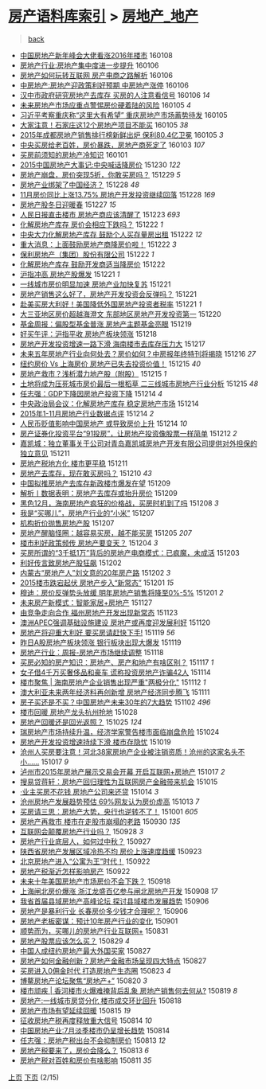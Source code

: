 [房产语料库索引](../../README.md)  > [房地产_地产](房地产_地产.md)
====
> [back](../README.md)

- [中国房地产新年峰会大佬看涨2016年楼市](http://jkwz.applinzi.com/ittc/6784813726708532229.html#%E4%B8%AD%E5%9B%BD%E6%88%BF%E5%9C%B0%E4%BA%A7%E6%96%B0%E5%B9%B4%E5%B3%B0%E4%BC%9A%E5%A4%A7%E4%BD%AC%E7%9C%8B%E6%B6%A82016%E5%B9%B4%E6%A5%BC%E5%B8%82) 160108  
- [房地产行业:房地产集中度进一步提升](http://jkwz.applinzi.com/ittc/6784227848017675269.html#%E6%88%BF%E5%9C%B0%E4%BA%A7%E8%A1%8C%E4%B8%9A%3A%E6%88%BF%E5%9C%B0%E4%BA%A7%E9%9B%86%E4%B8%AD%E5%BA%A6%E8%BF%9B%E4%B8%80%E6%AD%A5%E6%8F%90%E5%8D%87) 160106  
- [房地产如何玩转互联网 房产电商之路解析](http://jkwz.applinzi.com/ittc/6784222590881235972.html#%E6%88%BF%E5%9C%B0%E4%BA%A7%E5%A6%82%E4%BD%95%E7%8E%A9%E8%BD%AC%E4%BA%92%E8%81%94%E7%BD%91+%E6%88%BF%E4%BA%A7%E7%94%B5%E5%95%86%E4%B9%8B%E8%B7%AF%E8%A7%A3%E6%9E%90) 160106  
- [中房地产:房地产迎政策利好预期 中房地产涨停](http://jkwz.applinzi.com/ittc/6784220746335388677.html#%E4%B8%AD%E6%88%BF%E5%9C%B0%E4%BA%A7%3A%E6%88%BF%E5%9C%B0%E4%BA%A7%E8%BF%8E%E6%94%BF%E7%AD%96%E5%88%A9%E5%A5%BD%E9%A2%84%E6%9C%9F+%E4%B8%AD%E6%88%BF%E5%9C%B0%E4%BA%A7%E6%B6%A8%E5%81%9C) 160106  
- [汉中市政府研究房地产去库存 买房的人注意看信号](http://jkwz.applinzi.com/ittc/6784114710601532420.html#%E6%B1%89%E4%B8%AD%E5%B8%82%E6%94%BF%E5%BA%9C%E7%A0%94%E7%A9%B6%E6%88%BF%E5%9C%B0%E4%BA%A7%E5%8E%BB%E5%BA%93%E5%AD%98+%E4%B9%B0%E6%88%BF%E7%9A%84%E4%BA%BA%E6%B3%A8%E6%84%8F%E7%9C%8B%E4%BF%A1%E5%8F%B7) 160106 *14* 
- [未来房地产市场应重点警惕房价硬着陆的风险](http://jkwz.applinzi.com/ittc/6783940605810050052.html#%E6%9C%AA%E6%9D%A5%E6%88%BF%E5%9C%B0%E4%BA%A7%E5%B8%82%E5%9C%BA%E5%BA%94%E9%87%8D%E7%82%B9%E8%AD%A6%E6%83%95%E6%88%BF%E4%BB%B7%E7%A1%AC%E7%9D%80%E9%99%86%E7%9A%84%E9%A3%8E%E9%99%A9) 160105 *4* 
- [习近平考察重庆称“这里大有希望” 重庆房地产市场蓄势待发](http://jkwz.applinzi.com/ittc/6783926070764110853.html#%E4%B9%A0%E8%BF%91%E5%B9%B3%E8%80%83%E5%AF%9F%E9%87%8D%E5%BA%86%E7%A7%B0%E2%80%9C%E8%BF%99%E9%87%8C%E5%A4%A7%E6%9C%89%E5%B8%8C%E6%9C%9B%E2%80%9D+%E9%87%8D%E5%BA%86%E6%88%BF%E5%9C%B0%E4%BA%A7%E5%B8%82%E5%9C%BA%E8%93%84%E5%8A%BF%E5%BE%85%E5%8F%91) 160105  
- [大家注意！石家庄这12个房地产项目不能买](http://jkwz.applinzi.com/ittc/6783880711190873093.html#%E5%A4%A7%E5%AE%B6%E6%B3%A8%E6%84%8F%EF%BC%81%E7%9F%B3%E5%AE%B6%E5%BA%84%E8%BF%9912%E4%B8%AA%E6%88%BF%E5%9C%B0%E4%BA%A7%E9%A1%B9%E7%9B%AE%E4%B8%8D%E8%83%BD%E4%B9%B0) 160105 *38* 
- [2015年成都房地产销售排行榜新鲜出炉 保利80.4亿卫冕](http://jkwz.applinzi.com/ittc/6783858123853005829.html#2015%E5%B9%B4%E6%88%90%E9%83%BD%E6%88%BF%E5%9C%B0%E4%BA%A7%E9%94%80%E5%94%AE%E6%8E%92%E8%A1%8C%E6%A6%9C%E6%96%B0%E9%B2%9C%E5%87%BA%E7%82%89+%E4%BF%9D%E5%88%A980.4%E4%BA%BF%E5%8D%AB%E5%86%95) 160105 *3* 
- [中央买房给老百姓，房价暴跌，房地产商死定了](http://jkwz.applinzi.com/ittc/6783004222815732741.html#%E4%B8%AD%E5%A4%AE%E4%B9%B0%E6%88%BF%E7%BB%99%E8%80%81%E7%99%BE%E5%A7%93%EF%BC%8C%E6%88%BF%E4%BB%B7%E6%9A%B4%E8%B7%8C%EF%BC%8C%E6%88%BF%E5%9C%B0%E4%BA%A7%E5%95%86%E6%AD%BB%E5%AE%9A%E4%BA%86) 160103 *107* 
- [买房前须知的房地产冷知识](http://jkwz.applinzi.com/ittc/6782334685028025349.html#%E4%B9%B0%E6%88%BF%E5%89%8D%E9%A1%BB%E7%9F%A5%E7%9A%84%E6%88%BF%E5%9C%B0%E4%BA%A7%E5%86%B7%E7%9F%A5%E8%AF%86) 160101  
- [2015中国房地产大事记:中央喊话降房价](http://jkwz.applinzi.com/ittc/6781614540563416068.html#2015%E4%B8%AD%E5%9B%BD%E6%88%BF%E5%9C%B0%E4%BA%A7%E5%A4%A7%E4%BA%8B%E8%AE%B0%3A%E4%B8%AD%E5%A4%AE%E5%96%8A%E8%AF%9D%E9%99%8D%E6%88%BF%E4%BB%B7) 151230 *122* 
- [房地产崩盘，房价突现5折，你敢买房吗？](http://jkwz.applinzi.com/ittc/6781217894943949828.html#%E6%88%BF%E5%9C%B0%E4%BA%A7%E5%B4%A9%E7%9B%98%EF%BC%8C%E6%88%BF%E4%BB%B7%E7%AA%81%E7%8E%B05%E6%8A%98%EF%BC%8C%E4%BD%A0%E6%95%A2%E4%B9%B0%E6%88%BF%E5%90%97%EF%BC%9F) 151229 *5* 
- [房地产业绑架了中国经济？](http://jkwz.applinzi.com/ittc/6780883914453419012.html#%E6%88%BF%E5%9C%B0%E4%BA%A7%E4%B8%9A%E7%BB%91%E6%9E%B6%E4%BA%86%E4%B8%AD%E5%9B%BD%E7%BB%8F%E6%B5%8E%EF%BC%9F) 151228 *48* 
- [11月房价同比上涨13.75% 房地产开发投资继续回落](http://jkwz.applinzi.com/ittc/6780817979386364933.html#11%E6%9C%88%E6%88%BF%E4%BB%B7%E5%90%8C%E6%AF%94%E4%B8%8A%E6%B6%A813.75%25+%E6%88%BF%E5%9C%B0%E4%BA%A7%E5%BC%80%E5%8F%91%E6%8A%95%E8%B5%84%E7%BB%A7%E7%BB%AD%E5%9B%9E%E8%90%BD) 151228 *169* 
- [房地产股冬日迎暖春](http://jkwz.applinzi.com/ittc/6780492957400695812.html#%E6%88%BF%E5%9C%B0%E4%BA%A7%E8%82%A1%E5%86%AC%E6%97%A5%E8%BF%8E%E6%9A%96%E6%98%A5) 151227 *15* 
- [人民日报直击楼市 房地产商应该清醒了](http://jkwz.applinzi.com/ittc/6778933913489769477.html#%E4%BA%BA%E6%B0%91%E6%97%A5%E6%8A%A5%E7%9B%B4%E5%87%BB%E6%A5%BC%E5%B8%82+%E6%88%BF%E5%9C%B0%E4%BA%A7%E5%95%86%E5%BA%94%E8%AF%A5%E6%B8%85%E9%86%92%E4%BA%86) 151223 *693* 
- [化解房地产库存  房价会相应下跌吗？](http://jkwz.applinzi.com/ittc/6778752739484107780.html#%E5%8C%96%E8%A7%A3%E6%88%BF%E5%9C%B0%E4%BA%A7%E5%BA%93%E5%AD%98++%E6%88%BF%E4%BB%B7%E4%BC%9A%E7%9B%B8%E5%BA%94%E4%B8%8B%E8%B7%8C%E5%90%97%EF%BC%9F) 151222 *1* 
- [中央大力化解房地产库存 鼓励个人买存量房出租](http://jkwz.applinzi.com/ittc/6778622187615552517.html#%E4%B8%AD%E5%A4%AE%E5%A4%A7%E5%8A%9B%E5%8C%96%E8%A7%A3%E6%88%BF%E5%9C%B0%E4%BA%A7%E5%BA%93%E5%AD%98+%E9%BC%93%E5%8A%B1%E4%B8%AA%E4%BA%BA%E4%B9%B0%E5%AD%98%E9%87%8F%E6%88%BF%E5%87%BA%E7%A7%9F) 151222 *12* 
- [重大消息：上面鼓励房地产商降房价啦！](http://jkwz.applinzi.com/ittc/6778580686151877637.html#%E9%87%8D%E5%A4%A7%E6%B6%88%E6%81%AF%EF%BC%9A%E4%B8%8A%E9%9D%A2%E9%BC%93%E5%8A%B1%E6%88%BF%E5%9C%B0%E4%BA%A7%E5%95%86%E9%99%8D%E6%88%BF%E4%BB%B7%E5%95%A6%EF%BC%81) 151222 *3* 
- [保利房地产（集团）股份有限公司](http://jkwz.applinzi.com/ittc/6778513199704048644.html#%E4%BF%9D%E5%88%A9%E6%88%BF%E5%9C%B0%E4%BA%A7%EF%BC%88%E9%9B%86%E5%9B%A2%EF%BC%89%E8%82%A1%E4%BB%BD%E6%9C%89%E9%99%90%E5%85%AC%E5%8F%B8) 151222 *1* 
- [化解房地产库存 鼓励开发商适当降房价](http://jkwz.applinzi.com/ittc/6778501384790082565.html#%E5%8C%96%E8%A7%A3%E6%88%BF%E5%9C%B0%E4%BA%A7%E5%BA%93%E5%AD%98+%E9%BC%93%E5%8A%B1%E5%BC%80%E5%8F%91%E5%95%86%E9%80%82%E5%BD%93%E9%99%8D%E6%88%BF%E4%BB%B7) 151222  
- [沪指冲高 房地产股爆发](http://jkwz.applinzi.com/ittc/6778279312298083332.html#%E6%B2%AA%E6%8C%87%E5%86%B2%E9%AB%98+%E6%88%BF%E5%9C%B0%E4%BA%A7%E8%82%A1%E7%88%86%E5%8F%91) 151221 *1* 
- [一线城市房价明显加速 房地产业加快复苏](http://jkwz.applinzi.com/ittc/6778310192211166212.html#%E4%B8%80%E7%BA%BF%E5%9F%8E%E5%B8%82%E6%88%BF%E4%BB%B7%E6%98%8E%E6%98%BE%E5%8A%A0%E9%80%9F+%E6%88%BF%E5%9C%B0%E4%BA%A7%E4%B8%9A%E5%8A%A0%E5%BF%AB%E5%A4%8D%E8%8B%8F) 151221  
- [房地产销售这么好了，房地产开发投资会反弹吗？](http://jkwz.applinzi.com/ittc/6778235426032845829.html#%E6%88%BF%E5%9C%B0%E4%BA%A7%E9%94%80%E5%94%AE%E8%BF%99%E4%B9%88%E5%A5%BD%E4%BA%86%EF%BC%8C%E6%88%BF%E5%9C%B0%E4%BA%A7%E5%BC%80%E5%8F%91%E6%8A%95%E8%B5%84%E4%BC%9A%E5%8F%8D%E5%BC%B9%E5%90%97%EF%BC%9F) 151221  
- [赴美买房大利好！美国降低外国房地产投资者税率](http://jkwz.applinzi.com/ittc/6778188925395010564.html#%E8%B5%B4%E7%BE%8E%E4%B9%B0%E6%88%BF%E5%A4%A7%E5%88%A9%E5%A5%BD%EF%BC%81%E7%BE%8E%E5%9B%BD%E9%99%8D%E4%BD%8E%E5%A4%96%E5%9B%BD%E6%88%BF%E5%9C%B0%E4%BA%A7%E6%8A%95%E8%B5%84%E8%80%85%E7%A8%8E%E7%8E%87) 151221 *1* 
- [大三亚地区房价超越海澄文 东部地区房地产开发投资第一](http://jkwz.applinzi.com/ittc/6777988653272007685.html#%E5%A4%A7%E4%B8%89%E4%BA%9A%E5%9C%B0%E5%8C%BA%E6%88%BF%E4%BB%B7%E8%B6%85%E8%B6%8A%E6%B5%B7%E6%BE%84%E6%96%87+%E4%B8%9C%E9%83%A8%E5%9C%B0%E5%8C%BA%E6%88%BF%E5%9C%B0%E4%BA%A7%E5%BC%80%E5%8F%91%E6%8A%95%E8%B5%84%E7%AC%AC%E4%B8%80) 151220  
- [基金周报：偏股型基金普涨 房地产主题基金亮眼](http://jkwz.applinzi.com/ittc/6777450890806166532.html#%E5%9F%BA%E9%87%91%E5%91%A8%E6%8A%A5%EF%BC%9A%E5%81%8F%E8%82%A1%E5%9E%8B%E5%9F%BA%E9%87%91%E6%99%AE%E6%B6%A8+%E6%88%BF%E5%9C%B0%E4%BA%A7%E4%B8%BB%E9%A2%98%E5%9F%BA%E9%87%91%E4%BA%AE%E7%9C%BC) 151219  
- [好买午评：沪指平收 房地产板块领涨](http://jkwz.applinzi.com/ittc/6777118256376841221.html#%E5%A5%BD%E4%B9%B0%E5%8D%88%E8%AF%84%EF%BC%9A%E6%B2%AA%E6%8C%87%E5%B9%B3%E6%94%B6+%E6%88%BF%E5%9C%B0%E4%BA%A7%E6%9D%BF%E5%9D%97%E9%A2%86%E6%B6%A8) 151218  
- [房地产开发投资增速一路下滑 海南楼市去库存压力大](http://jkwz.applinzi.com/ittc/6776726521318474757.html#%E6%88%BF%E5%9C%B0%E4%BA%A7%E5%BC%80%E5%8F%91%E6%8A%95%E8%B5%84%E5%A2%9E%E9%80%9F%E4%B8%80%E8%B7%AF%E4%B8%8B%E6%BB%91+%E6%B5%B7%E5%8D%97%E6%A5%BC%E5%B8%82%E5%8E%BB%E5%BA%93%E5%AD%98%E5%8E%8B%E5%8A%9B%E5%A4%A7) 151217  
- [未来五年房地产行业向何处去？房价如何？中房报年终特刊将揭晓](http://jkwz.applinzi.com/ittc/6776451492475307012.html#%E6%9C%AA%E6%9D%A5%E4%BA%94%E5%B9%B4%E6%88%BF%E5%9C%B0%E4%BA%A7%E8%A1%8C%E4%B8%9A%E5%90%91%E4%BD%95%E5%A4%84%E5%8E%BB%EF%BC%9F%E6%88%BF%E4%BB%B7%E5%A6%82%E4%BD%95%EF%BC%9F%E4%B8%AD%E6%88%BF%E6%8A%A5%E5%B9%B4%E7%BB%88%E7%89%B9%E5%88%8A%E5%B0%86%E6%8F%AD%E6%99%93) 151216 *27* 
- [纽约房价 Vs 上海房价 房地产已失去投资价值！](http://jkwz.applinzi.com/ittc/6776091470100694020.html#%E7%BA%BD%E7%BA%A6%E6%88%BF%E4%BB%B7+Vs+%E4%B8%8A%E6%B5%B7%E6%88%BF%E4%BB%B7+%E6%88%BF%E5%9C%B0%E4%BA%A7%E5%B7%B2%E5%A4%B1%E5%8E%BB%E6%8A%95%E8%B5%84%E4%BB%B7%E5%80%BC%EF%BC%81) 151215 *40* 
- [房地产救市？浅析潜力地产股（附股）](http://jkwz.applinzi.com/ittc/6776079265850459141.html#%E6%88%BF%E5%9C%B0%E4%BA%A7%E6%95%91%E5%B8%82%EF%BC%9F%E6%B5%85%E6%9E%90%E6%BD%9C%E5%8A%9B%E5%9C%B0%E4%BA%A7%E8%82%A1%EF%BC%88%E9%99%84%E8%82%A1%EF%BC%89) 151215 *1* 
- [土地将成为压死城市房价最后一根稻草 二三线城市房地产行业分析](http://jkwz.applinzi.com/ittc/6776010472402977797.html#%E5%9C%9F%E5%9C%B0%E5%B0%86%E6%88%90%E4%B8%BA%E5%8E%8B%E6%AD%BB%E5%9F%8E%E5%B8%82%E6%88%BF%E4%BB%B7%E6%9C%80%E5%90%8E%E4%B8%80%E6%A0%B9%E7%A8%BB%E8%8D%89+%E4%BA%8C%E4%B8%89%E7%BA%BF%E5%9F%8E%E5%B8%82%E6%88%BF%E5%9C%B0%E4%BA%A7%E8%A1%8C%E4%B8%9A%E5%88%86%E6%9E%90) 151215 *48* 
- [任志强：GDP下降因房地产投资下降](http://jkwz.applinzi.com/ittc/6775797101267256325.html#%E4%BB%BB%E5%BF%97%E5%BC%BA%EF%BC%9AGDP%E4%B8%8B%E9%99%8D%E5%9B%A0%E6%88%BF%E5%9C%B0%E4%BA%A7%E6%8A%95%E8%B5%84%E4%B8%8B%E9%99%8D) 151214 *4* 
- [中央政治局会议：化解房地产库存 稳定房地产市场](http://jkwz.applinzi.com/ittc/6775730731104076804.html#%E4%B8%AD%E5%A4%AE%E6%94%BF%E6%B2%BB%E5%B1%80%E4%BC%9A%E8%AE%AE%EF%BC%9A%E5%8C%96%E8%A7%A3%E6%88%BF%E5%9C%B0%E4%BA%A7%E5%BA%93%E5%AD%98+%E7%A8%B3%E5%AE%9A%E6%88%BF%E5%9C%B0%E4%BA%A7%E5%B8%82%E5%9C%BA) 151214  
- [2015年1-11月房地产行业数据点评](http://jkwz.applinzi.com/ittc/6775722477133235204.html#2015%E5%B9%B41-11%E6%9C%88%E6%88%BF%E5%9C%B0%E4%BA%A7%E8%A1%8C%E4%B8%9A%E6%95%B0%E6%8D%AE%E7%82%B9%E8%AF%84) 151214 *2* 
- [人民币贬值影响中国房地产 或导致房价上升](http://jkwz.applinzi.com/ittc/6775674208457851909.html#%E4%BA%BA%E6%B0%91%E5%B8%81%E8%B4%AC%E5%80%BC%E5%BD%B1%E5%93%8D%E4%B8%AD%E5%9B%BD%E6%88%BF%E5%9C%B0%E4%BA%A7+%E6%88%96%E5%AF%BC%E8%87%B4%E6%88%BF%E4%BB%B7%E4%B8%8A%E5%8D%87) 151214 *10* 
- [房产证券化投资平台“91投房”，让房地产投资像股票一样简单](http://jkwz.applinzi.com/ittc/6774871290309772292.html#%E6%88%BF%E4%BA%A7%E8%AF%81%E5%88%B8%E5%8C%96%E6%8A%95%E8%B5%84%E5%B9%B3%E5%8F%B0%E2%80%9C91%E6%8A%95%E6%88%BF%E2%80%9D%EF%BC%8C%E8%AE%A9%E6%88%BF%E5%9C%B0%E4%BA%A7%E6%8A%95%E8%B5%84%E5%83%8F%E8%82%A1%E7%A5%A8%E4%B8%80%E6%A0%B7%E7%AE%80%E5%8D%95) 151212 *2* 
- [嘉凯城：独立董事关于公司对青岛嘉凯城房地产开发有限公司提供对外担保的独立意见](http://jkwz.applinzi.com/ittc/6774642880853574661.html#%E5%98%89%E5%87%AF%E5%9F%8E%EF%BC%9A%E7%8B%AC%E7%AB%8B%E8%91%A3%E4%BA%8B%E5%85%B3%E4%BA%8E%E5%85%AC%E5%8F%B8%E5%AF%B9%E9%9D%92%E5%B2%9B%E5%98%89%E5%87%AF%E5%9F%8E%E6%88%BF%E5%9C%B0%E4%BA%A7%E5%BC%80%E5%8F%91%E6%9C%89%E9%99%90%E5%85%AC%E5%8F%B8%E6%8F%90%E4%BE%9B%E5%AF%B9%E5%A4%96%E6%8B%85%E4%BF%9D%E7%9A%84%E7%8B%AC%E7%AB%8B%E6%84%8F%E8%A7%81) 151211  
- [房地产税地方化 楼市更平稳](http://jkwz.applinzi.com/ittc/6774503578865763333.html#%E6%88%BF%E5%9C%B0%E4%BA%A7%E7%A8%8E%E5%9C%B0%E6%96%B9%E5%8C%96+%E6%A5%BC%E5%B8%82%E6%9B%B4%E5%B9%B3%E7%A8%B3) 151211  
- [房地产去库存，现在敢买房吗？](http://jkwz.applinzi.com/ittc/6774118736068084740.html#%E6%88%BF%E5%9C%B0%E4%BA%A7%E5%8E%BB%E5%BA%93%E5%AD%98%EF%BC%8C%E7%8E%B0%E5%9C%A8%E6%95%A2%E4%B9%B0%E6%88%BF%E5%90%97%EF%BC%9F) 151210 *43* 
- [中国拟推房地产去库存新政楼市爆发在望](http://jkwz.applinzi.com/ittc/6773754055583335429.html#%E4%B8%AD%E5%9B%BD%E6%8B%9F%E6%8E%A8%E6%88%BF%E5%9C%B0%E4%BA%A7%E5%8E%BB%E5%BA%93%E5%AD%98%E6%96%B0%E6%94%BF%E6%A5%BC%E5%B8%82%E7%88%86%E5%8F%91%E5%9C%A8%E6%9C%9B) 151209  
- [解析丨数据表明：房地产去库存或抬升房价](http://jkwz.applinzi.com/ittc/6773720707175547909.html#%E8%A7%A3%E6%9E%90%E4%B8%A8%E6%95%B0%E6%8D%AE%E8%A1%A8%E6%98%8E%EF%BC%9A%E6%88%BF%E5%9C%B0%E4%BA%A7%E5%8E%BB%E5%BA%93%E5%AD%98%E6%88%96%E6%8A%AC%E5%8D%87%E6%88%BF%E4%BB%B7) 151209  
- [黑色12月，海南房地产疯狂的价格战，买房时机到了吗](http://jkwz.applinzi.com/ittc/6773387797037843461.html#%E9%BB%91%E8%89%B212%E6%9C%88%EF%BC%8C%E6%B5%B7%E5%8D%97%E6%88%BF%E5%9C%B0%E4%BA%A7%E7%96%AF%E7%8B%82%E7%9A%84%E4%BB%B7%E6%A0%BC%E6%88%98%EF%BC%8C%E4%B9%B0%E6%88%BF%E6%97%B6%E6%9C%BA%E5%88%B0%E4%BA%86%E5%90%97) 151208 *3* 
- [我是“买哪儿”，房地产行业的“小米”](http://jkwz.applinzi.com/ittc/6773071873260913668.html#%E6%88%91%E6%98%AF%E2%80%9C%E4%B9%B0%E5%93%AA%E5%84%BF%E2%80%9D%EF%BC%8C%E6%88%BF%E5%9C%B0%E4%BA%A7%E8%A1%8C%E4%B8%9A%E7%9A%84%E2%80%9C%E5%B0%8F%E7%B1%B3%E2%80%9D) 151207  
- [机构折价抛售房地产股](http://jkwz.applinzi.com/ittc/6772900410583155717.html#%E6%9C%BA%E6%9E%84%E6%8A%98%E4%BB%B7%E6%8A%9B%E5%94%AE%E6%88%BF%E5%9C%B0%E4%BA%A7%E8%82%A1) 151207  
- [房地产醒脑怪圈：越容易买房，越不能买房](http://jkwz.applinzi.com/ittc/6772249586450301956.html#%E6%88%BF%E5%9C%B0%E4%BA%A7%E9%86%92%E8%84%91%E6%80%AA%E5%9C%88%EF%BC%9A%E8%B6%8A%E5%AE%B9%E6%98%93%E4%B9%B0%E6%88%BF%EF%BC%8C%E8%B6%8A%E4%B8%8D%E8%83%BD%E4%B9%B0%E6%88%BF) 151205 *207* 
- [楼市利好政策频传 房地产要变天？](http://jkwz.applinzi.com/ittc/6771937337202443268.html#%E6%A5%BC%E5%B8%82%E5%88%A9%E5%A5%BD%E6%94%BF%E7%AD%96%E9%A2%91%E4%BC%A0+%E6%88%BF%E5%9C%B0%E4%BA%A7%E8%A6%81%E5%8F%98%E5%A4%A9%EF%BC%9F) 151204 *3* 
- [买房所谓的“3千抵1万”背后的房地产电商模式：已疯魔，未成活](http://jkwz.applinzi.com/ittc/6771695948669649924.html#%E4%B9%B0%E6%88%BF%E6%89%80%E8%B0%93%E7%9A%84%E2%80%9C3%E5%8D%83%E6%8A%B51%E4%B8%87%E2%80%9D%E8%83%8C%E5%90%8E%E7%9A%84%E6%88%BF%E5%9C%B0%E4%BA%A7%E7%94%B5%E5%95%86%E6%A8%A1%E5%BC%8F%EF%BC%9A%E5%B7%B2%E7%96%AF%E9%AD%94%EF%BC%8C%E6%9C%AA%E6%88%90%E6%B4%BB) 151203  
- [利好传言致房地产股狂飙](http://jkwz.applinzi.com/ittc/6771024588578489348.html#%E5%88%A9%E5%A5%BD%E4%BC%A0%E8%A8%80%E8%87%B4%E6%88%BF%E5%9C%B0%E4%BA%A7%E8%82%A1%E7%8B%82%E9%A3%99) 151202  
- [内蒙古“房地产人”刘文意的20年房产路](http://jkwz.applinzi.com/ittc/6771073709406422020.html#%E5%86%85%E8%92%99%E5%8F%A4%E2%80%9C%E6%88%BF%E5%9C%B0%E4%BA%A7%E4%BA%BA%E2%80%9D%E5%88%98%E6%96%87%E6%84%8F%E7%9A%8420%E5%B9%B4%E6%88%BF%E4%BA%A7%E8%B7%AF) 151202 *3* 
- [2015楼市跌宕起伏 房地产步入“新常态”](http://jkwz.applinzi.com/ittc/6770931411146245124.html#2015%E6%A5%BC%E5%B8%82%E8%B7%8C%E5%AE%95%E8%B5%B7%E4%BC%8F+%E6%88%BF%E5%9C%B0%E4%BA%A7%E6%AD%A5%E5%85%A5%E2%80%9C%E6%96%B0%E5%B8%B8%E6%80%81%E2%80%9D) 151201 *15* 
- [穆迪：房价反弹势头放缓 明年房地产销售将降至0%-5%](http://jkwz.applinzi.com/ittc/6770627725232702468.html#%E7%A9%86%E8%BF%AA%EF%BC%9A%E6%88%BF%E4%BB%B7%E5%8F%8D%E5%BC%B9%E5%8A%BF%E5%A4%B4%E6%94%BE%E7%BC%93+%E6%98%8E%E5%B9%B4%E6%88%BF%E5%9C%B0%E4%BA%A7%E9%94%80%E5%94%AE%E5%B0%86%E9%99%8D%E8%87%B30%25-5%25) 151201 *2* 
- [未来房产新模式：智能家居+房地产](http://jkwz.applinzi.com/ittc/6769328043160241156.html#%E6%9C%AA%E6%9D%A5%E6%88%BF%E4%BA%A7%E6%96%B0%E6%A8%A1%E5%BC%8F%EF%BC%9A%E6%99%BA%E8%83%BD%E5%AE%B6%E5%B1%85%2B%E6%88%BF%E5%9C%B0%E4%BA%A7) 151127  
- [由竞争走向合作 福州房地产开发出现新常态](http://jkwz.applinzi.com/ittc/6767909925569430533.html#%E7%94%B1%E7%AB%9E%E4%BA%89%E8%B5%B0%E5%90%91%E5%90%88%E4%BD%9C+%E7%A6%8F%E5%B7%9E%E6%88%BF%E5%9C%B0%E4%BA%A7%E5%BC%80%E5%8F%91%E5%87%BA%E7%8E%B0%E6%96%B0%E5%B8%B8%E6%80%81) 151123  
- [澳洲APEC强调基础设施建设 房地产或再度迎发展利好](http://jkwz.applinzi.com/ittc/6766776754203264005.html#%E6%BE%B3%E6%B4%B2APEC%E5%BC%BA%E8%B0%83%E5%9F%BA%E7%A1%80%E8%AE%BE%E6%96%BD%E5%BB%BA%E8%AE%BE+%E6%88%BF%E5%9C%B0%E4%BA%A7%E6%88%96%E5%86%8D%E5%BA%A6%E8%BF%8E%E5%8F%91%E5%B1%95%E5%88%A9%E5%A5%BD) 151120  
- [房地产将迎重大利好 要买房请赶快下手!](http://jkwz.applinzi.com/ittc/6766414138305938437.html#%E6%88%BF%E5%9C%B0%E4%BA%A7%E5%B0%86%E8%BF%8E%E9%87%8D%E5%A4%A7%E5%88%A9%E5%A5%BD+%E8%A6%81%E4%B9%B0%E6%88%BF%E8%AF%B7%E8%B5%B6%E5%BF%AB%E4%B8%8B%E6%89%8B%21) 151119 *56* 
- [昨日A股房地产板块领涨 银行板块出现大爆发](http://jkwz.applinzi.com/ittc/6766368628199130117.html#%E6%98%A8%E6%97%A5A%E8%82%A1%E6%88%BF%E5%9C%B0%E4%BA%A7%E6%9D%BF%E5%9D%97%E9%A2%86%E6%B6%A8+%E9%93%B6%E8%A1%8C%E6%9D%BF%E5%9D%97%E5%87%BA%E7%8E%B0%E5%A4%A7%E7%88%86%E5%8F%91) 151119  
- [房地产行业：周报-房地产市场继续调整](http://jkwz.applinzi.com/ittc/6765962377988408324.html#%E6%88%BF%E5%9C%B0%E4%BA%A7%E8%A1%8C%E4%B8%9A%EF%BC%9A%E5%91%A8%E6%8A%A5-%E6%88%BF%E5%9C%B0%E4%BA%A7%E5%B8%82%E5%9C%BA%E7%BB%A7%E7%BB%AD%E8%B0%83%E6%95%B4) 151118  
- [买房必知的房产知识：房地产、房产和地产有啥区别？](http://jkwz.applinzi.com/ittc/6765552994338997253.html#%E4%B9%B0%E6%88%BF%E5%BF%85%E7%9F%A5%E7%9A%84%E6%88%BF%E4%BA%A7%E7%9F%A5%E8%AF%86%EF%BC%9A%E6%88%BF%E5%9C%B0%E4%BA%A7%E3%80%81%E6%88%BF%E4%BA%A7%E5%92%8C%E5%9C%B0%E4%BA%A7%E6%9C%89%E5%95%A5%E5%8C%BA%E5%88%AB%EF%BC%9F) 151117 *1* 
- [女子借4千万买奢侈品和豪车 谎称投资房地产诈骗42人](http://jkwz.applinzi.com/ittc/6764554385040606212.html#%E5%A5%B3%E5%AD%90%E5%80%9F4%E5%8D%83%E4%B8%87%E4%B9%B0%E5%A5%A2%E4%BE%88%E5%93%81%E5%92%8C%E8%B1%AA%E8%BD%A6+%E8%B0%8E%E7%A7%B0%E6%8A%95%E8%B5%84%E6%88%BF%E5%9C%B0%E4%BA%A7%E8%AF%88%E9%AA%9742%E4%BA%BA) 151114  
- [楼市聚焦 | 海南房地产企业销售出现严重&quot;两极分化&quot;](http://jkwz.applinzi.com/ittc/6763900258333754372.html#%E6%A5%BC%E5%B8%82%E8%81%9A%E7%84%A6+%7C+%E6%B5%B7%E5%8D%97%E6%88%BF%E5%9C%B0%E4%BA%A7%E4%BC%81%E4%B8%9A%E9%94%80%E5%94%AE%E5%87%BA%E7%8E%B0%E4%B8%A5%E9%87%8D%26quot%3B%E4%B8%A4%E6%9E%81%E5%88%86%E5%8C%96%26quot%3B) 151112 *1* 
- [澳大利亚未来两年经济料再创新增 房地产经济同步腾飞](http://jkwz.applinzi.com/ittc/6763384638223680516.html#%E6%BE%B3%E5%A4%A7%E5%88%A9%E4%BA%9A%E6%9C%AA%E6%9D%A5%E4%B8%A4%E5%B9%B4%E7%BB%8F%E6%B5%8E%E6%96%99%E5%86%8D%E5%88%9B%E6%96%B0%E5%A2%9E+%E6%88%BF%E5%9C%B0%E4%BA%A7%E7%BB%8F%E6%B5%8E%E5%90%8C%E6%AD%A5%E8%85%BE%E9%A3%9E) 151111  
- [房子买还是不买？中国房地产未来30年的7大趋势](http://jkwz.applinzi.com/ittc/6760163204485547013.html#%E6%88%BF%E5%AD%90%E4%B9%B0%E8%BF%98%E6%98%AF%E4%B8%8D%E4%B9%B0%EF%BC%9F%E4%B8%AD%E5%9B%BD%E6%88%BF%E5%9C%B0%E4%BA%A7%E6%9C%AA%E6%9D%A530%E5%B9%B4%E7%9A%847%E5%A4%A7%E8%B6%8B%E5%8A%BF) 151102 *496* 
- [楼市回暖 房地产龙头杭州抢地](http://jkwz.applinzi.com/ittc/6758097844905804805.html#%E6%A5%BC%E5%B8%82%E5%9B%9E%E6%9A%96+%E6%88%BF%E5%9C%B0%E4%BA%A7%E9%BE%99%E5%A4%B4%E6%9D%AD%E5%B7%9E%E6%8A%A2%E5%9C%B0) 151028  
- [房地产回暖还是回光返照？](http://jkwz.applinzi.com/ittc/6756400521076605956.html#%E6%88%BF%E5%9C%B0%E4%BA%A7%E5%9B%9E%E6%9A%96%E8%BF%98%E6%98%AF%E5%9B%9E%E5%85%89%E8%BF%94%E7%85%A7%EF%BC%9F) 151025 *124* 
- [瑞房地产市场持续升温，经济学家警告楼市面临崩盘危险](http://jkwz.applinzi.com/ittc/6756539935713575940.html#%E7%91%9E%E6%88%BF%E5%9C%B0%E4%BA%A7%E5%B8%82%E5%9C%BA%E6%8C%81%E7%BB%AD%E5%8D%87%E6%B8%A9%EF%BC%8C%E7%BB%8F%E6%B5%8E%E5%AD%A6%E5%AE%B6%E8%AD%A6%E5%91%8A%E6%A5%BC%E5%B8%82%E9%9D%A2%E4%B8%B4%E5%B4%A9%E7%9B%98%E5%8D%B1%E9%99%A9) 151024  
- [房地产开发投资增速持续下滑 楼市存隐忧](http://jkwz.applinzi.com/ittc/6754877796255876100.html#%E6%88%BF%E5%9C%B0%E4%BA%A7%E5%BC%80%E5%8F%91%E6%8A%95%E8%B5%84%E5%A2%9E%E9%80%9F%E6%8C%81%E7%BB%AD%E4%B8%8B%E6%BB%91+%E6%A5%BC%E5%B8%82%E5%AD%98%E9%9A%90%E5%BF%A7) 151019  
- [沧州人买房要注意！河北38家房地产企业被注销资质！沧州的这家名头不小......](http://jkwz.applinzi.com/ittc/6754294617005638661.html#%E6%B2%A7%E5%B7%9E%E4%BA%BA%E4%B9%B0%E6%88%BF%E8%A6%81%E6%B3%A8%E6%84%8F%EF%BC%81%E6%B2%B3%E5%8C%9738%E5%AE%B6%E6%88%BF%E5%9C%B0%E4%BA%A7%E4%BC%81%E4%B8%9A%E8%A2%AB%E6%B3%A8%E9%94%80%E8%B5%84%E8%B4%A8%EF%BC%81%E6%B2%A7%E5%B7%9E%E7%9A%84%E8%BF%99%E5%AE%B6%E5%90%8D%E5%A4%B4%E4%B8%8D%E5%B0%8F......) 151017 *9* 
- [泸州市2015年房地产展示交易会开幕 开启互联网+房地产](http://jkwz.applinzi.com/ittc/6754061172648739845.html#%E6%B3%B8%E5%B7%9E%E5%B8%822015%E5%B9%B4%E6%88%BF%E5%9C%B0%E4%BA%A7%E5%B1%95%E7%A4%BA%E4%BA%A4%E6%98%93%E4%BC%9A%E5%BC%80%E5%B9%95+%E5%BC%80%E5%90%AF%E4%BA%92%E8%81%94%E7%BD%91%2B%E6%88%BF%E5%9C%B0%E4%BA%A7) 151017 *2* 
- [搜易贷蒋轩：房地产回归理性为互联网房产金融带来机会](http://jkwz.applinzi.com/ittc/6753469416349025284.html#%E6%90%9C%E6%98%93%E8%B4%B7%E8%92%8B%E8%BD%A9%EF%BC%9A%E6%88%BF%E5%9C%B0%E4%BA%A7%E5%9B%9E%E5%BD%92%E7%90%86%E6%80%A7%E4%B8%BA%E4%BA%92%E8%81%94%E7%BD%91%E6%88%BF%E4%BA%A7%E9%87%91%E8%9E%8D%E5%B8%A6%E6%9D%A5%E6%9C%BA%E4%BC%9A) 151015  
- [·业主买房不花钱 房地产公司来还贷](http://jkwz.applinzi.com/ittc/6753059208317682692.html#%C2%B7%E4%B8%9A%E4%B8%BB%E4%B9%B0%E6%88%BF%E4%B8%8D%E8%8A%B1%E9%92%B1+%E6%88%BF%E5%9C%B0%E4%BA%A7%E5%85%AC%E5%8F%B8%E6%9D%A5%E8%BF%98%E8%B4%B7) 151014 *3* 
- [沧州房地产发展趋势预估 69%网友认为房价虚高](http://jkwz.applinzi.com/ittc/6752716521467479045.html#%E6%B2%A7%E5%B7%9E%E6%88%BF%E5%9C%B0%E4%BA%A7%E5%8F%91%E5%B1%95%E8%B6%8B%E5%8A%BF%E9%A2%84%E4%BC%B0+69%25%E7%BD%91%E5%8F%8B%E8%AE%A4%E4%B8%BA%E6%88%BF%E4%BB%B7%E8%99%9A%E9%AB%98) 151013 *7* 
- [买房请三思：房地产大势，央行也逆转不了！](http://jkwz.applinzi.com/ittc/6748331866663928837.html#%E4%B9%B0%E6%88%BF%E8%AF%B7%E4%B8%89%E6%80%9D%EF%BC%9A%E6%88%BF%E5%9C%B0%E4%BA%A7%E5%A4%A7%E5%8A%BF%EF%BC%8C%E5%A4%AE%E8%A1%8C%E4%B9%9F%E9%80%86%E8%BD%AC%E4%B8%8D%E4%BA%86%EF%BC%81) 151001 *605* 
- [房地产再救市 楼市在走股市崩塌的老路](http://jkwz.applinzi.com/ittc/6747918106693813253.html#%E6%88%BF%E5%9C%B0%E4%BA%A7%E5%86%8D%E6%95%91%E5%B8%82+%E6%A5%BC%E5%B8%82%E5%9C%A8%E8%B5%B0%E8%82%A1%E5%B8%82%E5%B4%A9%E5%A1%8C%E7%9A%84%E8%80%81%E8%B7%AF) 150930 *135* 
- [互联网会颠覆房地产行业吗？](http://jkwz.applinzi.com/ittc/6747050939913012228.html#%E4%BA%92%E8%81%94%E7%BD%91%E4%BC%9A%E9%A2%A0%E8%A6%86%E6%88%BF%E5%9C%B0%E4%BA%A7%E8%A1%8C%E4%B8%9A%E5%90%97%EF%BC%9F) 150928 *3* 
- [房地产行业底层人，如何过中秋？](http://jkwz.applinzi.com/ittc/6746860526833042437.html#%E6%88%BF%E5%9C%B0%E4%BA%A7%E8%A1%8C%E4%B8%9A%E5%BA%95%E5%B1%82%E4%BA%BA%EF%BC%8C%E5%A6%82%E4%BD%95%E8%BF%87%E4%B8%AD%E7%A7%8B%EF%BC%9F) 150927  
- [陕西省房地产发展区域冷热不均 房价上涨速度趋缓](http://jkwz.applinzi.com/ittc/6745187950603125764.html#%E9%99%95%E8%A5%BF%E7%9C%81%E6%88%BF%E5%9C%B0%E4%BA%A7%E5%8F%91%E5%B1%95%E5%8C%BA%E5%9F%9F%E5%86%B7%E7%83%AD%E4%B8%8D%E5%9D%87+%E6%88%BF%E4%BB%B7%E4%B8%8A%E6%B6%A8%E9%80%9F%E5%BA%A6%E8%B6%8B%E7%BC%93) 150923  
- [北京房地产进入“公寓为王”时代！](http://jkwz.applinzi.com/ittc/6744824682270901253.html#%E5%8C%97%E4%BA%AC%E6%88%BF%E5%9C%B0%E4%BA%A7%E8%BF%9B%E5%85%A5%E2%80%9C%E5%85%AC%E5%AF%93%E4%B8%BA%E7%8E%8B%E2%80%9D%E6%97%B6%E4%BB%A3%EF%BC%81) 150922  
- [房地产税渐近怎样影响房产](http://jkwz.applinzi.com/ittc/6744774993793254404.html#%E6%88%BF%E5%9C%B0%E4%BA%A7%E7%A8%8E%E6%B8%90%E8%BF%91%E6%80%8E%E6%A0%B7%E5%BD%B1%E5%93%8D%E6%88%BF%E4%BA%A7) 150922  
- [未来十年美国房地产市场房价不会下跌？](http://jkwz.applinzi.com/ittc/6743479219340772357.html#%E6%9C%AA%E6%9D%A5%E5%8D%81%E5%B9%B4%E7%BE%8E%E5%9B%BD%E6%88%BF%E5%9C%B0%E4%BA%A7%E5%B8%82%E5%9C%BA%E6%88%BF%E4%BB%B7%E4%B8%8D%E4%BC%9A%E4%B8%8B%E8%B7%8C%EF%BC%9F) 150918  
- [上海闸北房价爆涨 浙江龙盛百亿参与闸北房地产开发](http://jkwz.applinzi.com/ittc/6739688914995348485.html#%E4%B8%8A%E6%B5%B7%E9%97%B8%E5%8C%97%E6%88%BF%E4%BB%B7%E7%88%86%E6%B6%A8+%E6%B5%99%E6%B1%9F%E9%BE%99%E7%9B%9B%E7%99%BE%E4%BA%BF%E5%8F%82%E4%B8%8E%E9%97%B8%E5%8C%97%E6%88%BF%E5%9C%B0%E4%BA%A7%E5%BC%80%E5%8F%91) 150908 *17* 
- [我省首届县域房地产高峰论坛 探讨县域楼市发展趋势](http://jkwz.applinzi.com/ittc/6738944034523628549.html#%E6%88%91%E7%9C%81%E9%A6%96%E5%B1%8A%E5%8E%BF%E5%9F%9F%E6%88%BF%E5%9C%B0%E4%BA%A7%E9%AB%98%E5%B3%B0%E8%AE%BA%E5%9D%9B+%E6%8E%A2%E8%AE%A8%E5%8E%BF%E5%9F%9F%E6%A5%BC%E5%B8%82%E5%8F%91%E5%B1%95%E8%B6%8B%E5%8A%BF) 150906  
- [房地产是暴利行业 长春房价多少钱才合理呢？](http://jkwz.applinzi.com/ittc/6738873498276168709.html#%E6%88%BF%E5%9C%B0%E4%BA%A7%E6%98%AF%E6%9A%B4%E5%88%A9%E8%A1%8C%E4%B8%9A+%E9%95%BF%E6%98%A5%E6%88%BF%E4%BB%B7%E5%A4%9A%E5%B0%91%E9%92%B1%E6%89%8D%E5%90%88%E7%90%86%E5%91%A2%EF%BC%9F) 150906  
- [房地产老板密谋：预计10年房产行业的变化](http://jkwz.applinzi.com/ittc/6737086834829526021.html#%E6%88%BF%E5%9C%B0%E4%BA%A7%E8%80%81%E6%9D%BF%E5%AF%86%E8%B0%8B%EF%BC%9A%E9%A2%84%E8%AE%A110%E5%B9%B4%E6%88%BF%E4%BA%A7%E8%A1%8C%E4%B8%9A%E7%9A%84%E5%8F%98%E5%8C%96) 150901  
- [顺势而为，买哪儿的房地产行业互联网+](http://jkwz.applinzi.com/ittc/6736708534109717509.html#%E9%A1%BA%E5%8A%BF%E8%80%8C%E4%B8%BA%EF%BC%8C%E4%B9%B0%E5%93%AA%E5%84%BF%E7%9A%84%E6%88%BF%E5%9C%B0%E4%BA%A7%E8%A1%8C%E4%B8%9A%E4%BA%92%E8%81%94%E7%BD%91%2B) 150831  
- [房地产股票应该怎么买？](http://jkwz.applinzi.com/ittc/6736094074614219781.html#%E6%88%BF%E5%9C%B0%E4%BA%A7%E8%82%A1%E7%A5%A8%E5%BA%94%E8%AF%A5%E6%80%8E%E4%B9%88%E4%B9%B0%EF%BC%9F) 150829 *4* 
- [中国人成纽约房地产最大外国买家](http://jkwz.applinzi.com/ittc/6735263917566411781.html#%E4%B8%AD%E5%9B%BD%E4%BA%BA%E6%88%90%E7%BA%BD%E7%BA%A6%E6%88%BF%E5%9C%B0%E4%BA%A7%E6%9C%80%E5%A4%A7%E5%A4%96%E5%9B%BD%E4%B9%B0%E5%AE%B6) 150827  
- [房地产如何金融创新？房地产金融市场呈现四大特点](http://jkwz.applinzi.com/ittc/6735163338021716996.html#%E6%88%BF%E5%9C%B0%E4%BA%A7%E5%A6%82%E4%BD%95%E9%87%91%E8%9E%8D%E5%88%9B%E6%96%B0%EF%BC%9F%E6%88%BF%E5%9C%B0%E4%BA%A7%E9%87%91%E8%9E%8D%E5%B8%82%E5%9C%BA%E5%91%88%E7%8E%B0%E5%9B%9B%E5%A4%A7%E7%89%B9%E7%82%B9) 150827  
- [买房进入0佣金时代 打造房地产生态圈](http://jkwz.applinzi.com/ittc/6733650478740636677.html#%E4%B9%B0%E6%88%BF%E8%BF%9B%E5%85%A50%E4%BD%A3%E9%87%91%E6%97%B6%E4%BB%A3+%E6%89%93%E9%80%A0%E6%88%BF%E5%9C%B0%E4%BA%A7%E7%94%9F%E6%80%81%E5%9C%88) 150823 *4* 
- [博鳌房地产论坛聚焦“房地产+”](http://jkwz.applinzi.com/ittc/6732577179299021828.html#%E5%8D%9A%E9%B3%8C%E6%88%BF%E5%9C%B0%E4%BA%A7%E8%AE%BA%E5%9D%9B%E8%81%9A%E7%84%A6%E2%80%9C%E6%88%BF%E5%9C%B0%E4%BA%A7%2B%E2%80%9D) 150820 *3* 
- [楼市顽疾 | 香河楼市火爆难掩背后乱象 房地产销售何去何从?](http://jkwz.applinzi.com/ittc/547650615736519520.html#%E6%A5%BC%E5%B8%82%E9%A1%BD%E7%96%BE+%7C+%E9%A6%99%E6%B2%B3%E6%A5%BC%E5%B8%82%E7%81%AB%E7%88%86%E9%9A%BE%E6%8E%A9%E8%83%8C%E5%90%8E%E4%B9%B1%E8%B1%A1+%E6%88%BF%E5%9C%B0%E4%BA%A7%E9%94%80%E5%94%AE%E4%BD%95%E5%8E%BB%E4%BD%95%E4%BB%8E%3F) 150819 *8* 
- [房地产:一线城市房贷分化 楼市成交环比回升](http://jkwz.applinzi.com/ittc/547650615729206725.html#%E6%88%BF%E5%9C%B0%E4%BA%A7%3A%E4%B8%80%E7%BA%BF%E5%9F%8E%E5%B8%82%E6%88%BF%E8%B4%B7%E5%88%86%E5%8C%96+%E6%A5%BC%E5%B8%82%E6%88%90%E4%BA%A4%E7%8E%AF%E6%AF%94%E5%9B%9E%E5%8D%87) 150818  
- [房地产市场有望延续回暖](http://jkwz.applinzi.com/ittc/547650615714044024.html#%E6%88%BF%E5%9C%B0%E4%BA%A7%E5%B8%82%E5%9C%BA%E6%9C%89%E6%9C%9B%E5%BB%B6%E7%BB%AD%E5%9B%9E%E6%9A%96) 150815 *19* 
- [征收房地产税再度释放重大信号](http://jkwz.applinzi.com/ittc/547650615711002888.html#%E5%BE%81%E6%94%B6%E6%88%BF%E5%9C%B0%E4%BA%A7%E7%A8%8E%E5%86%8D%E5%BA%A6%E9%87%8A%E6%94%BE%E9%87%8D%E5%A4%A7%E4%BF%A1%E5%8F%B7) 150814 *10* 
- [中国房地产业:7月淡季楼市仍呈增长趋势](http://jkwz.applinzi.com/ittc/547650615709944661.html#%E4%B8%AD%E5%9B%BD%E6%88%BF%E5%9C%B0%E4%BA%A7%E4%B8%9A%3A7%E6%9C%88%E6%B7%A1%E5%AD%A3%E6%A5%BC%E5%B8%82%E4%BB%8D%E5%91%88%E5%A2%9E%E9%95%BF%E8%B6%8B%E5%8A%BF) 150814  
- [任志强：房地产税出台不会抑制房价](http://jkwz.applinzi.com/ittc/547650615704678209.html#%E4%BB%BB%E5%BF%97%E5%BC%BA%EF%BC%9A%E6%88%BF%E5%9C%B0%E4%BA%A7%E7%A8%8E%E5%87%BA%E5%8F%B0%E4%B8%8D%E4%BC%9A%E6%8A%91%E5%88%B6%E6%88%BF%E4%BB%B7) 150813 *12* 
- [房地产税要来了，房价会降么？](http://jkwz.applinzi.com/ittc/547650615703158978.html#%E6%88%BF%E5%9C%B0%E4%BA%A7%E7%A8%8E%E8%A6%81%E6%9D%A5%E4%BA%86%EF%BC%8C%E6%88%BF%E4%BB%B7%E4%BC%9A%E9%99%8D%E4%B9%88%EF%BC%9F) 150813 *6* 
- [房地产税对百姓和房价有啥影响](http://jkwz.applinzi.com/ittc/547650615678829539.html#%E6%88%BF%E5%9C%B0%E4%BA%A7%E7%A8%8E%E5%AF%B9%E7%99%BE%E5%A7%93%E5%92%8C%E6%88%BF%E4%BB%B7%E6%9C%89%E5%95%A5%E5%BD%B1%E5%93%8D) 150811 *35* 


 [上页](房地产_地产3.md) [下页](房地产_地产1.md)          (2/15)
